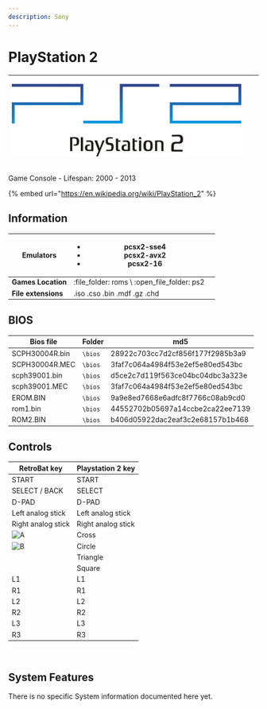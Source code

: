 ```yaml
---
description: Sony
---
```


# PlayStation 2

| <p></p><p><img src="https://raw.githubusercontent.com/fabricecaruso/es-theme-carbon/52ff37c9e265587d006945a2ba695b5a962b3a3d/art/logos/ps2.svg" alt="" data-size="original"></p> |   |   |
| -------------------------------------------------------------------------------------------------------------------------------------------------------------------------------- | - | - |

Game Console - Lifespan: 2000 - 2013

{% embed url="https://en.wikipedia.org/wiki/PlayStation_2" %}

## Information

| **Emulators**       | <ul><li>pcsx2-sse4</li><li>pcsx2-avx2</li><li>pcsx2-16</li></ul> |   |
| ------------------- | ---------------------------------------------------------------- | - |
| **Games Location**  | :file\_folder: roms \ :open\_file\_folder: ps2                   |   |
| **File extensions** | .iso .cso .bin .mdf .gz .chd                                     |   |

## BIOS

| Bios file      | Folder  | md5                              |
| -------------- | ------- | -------------------------------- |
| SCPH30004R.bin | `\bios` | 28922c703cc7d2cf856f177f2985b3a9 |
| SCPH30004R.MEC | `\bios` | 3faf7c064a4984f53e2ef5e80ed543bc |
| scph39001.bin  | `\bios` | d5ce2c7d119f563ce04bc04dbc3a323e |
| scph39001.MEC  | `\bios` | 3faf7c064a4984f53e2ef5e80ed543bc |
| EROM.BIN       | `\bios` | 9a9e8ed7668e6adfc8f7766c08ab9cd0 |
| rom1.bin       | `\bios` | 44552702b05697a14ccbe2ca22ee7139 |
| ROM2.BIN       | `\bios` | b406d05922dac2eaf3c2e68157b1b468 |

## Controls

| RetroBat key                                                                              | Playstation 2 key  |
| ----------------------------------------------------------------------------------------- | ------------------ |
| START                                                                                     | START              |
| SELECT / BACK                                                                             | SELECT             |
| D-PAD                                                                                     | D-PAD              |
| Left analog stick                                                                         | Left analog stick  |
| Right analog stick                                                                        | Right analog stick |
| ![A](<../../../../.gitbook/assets/image (1) (2) (1).png>)                                 | Cross              |
| ![B](<../../../../.gitbook/assets/image (4) (1).png>)                                     | Circle             |
| <img src="../../../../.gitbook/assets/image (3) (1) (2).png" alt="" data-size="original"> | Triangle           |
| <img src="../../../../.gitbook/assets/image (2) (1) (1).png" alt="" data-size="line">     | Square             |
| L1                                                                                        | L1                 |
| R1                                                                                        | R1                 |
| L2                                                                                        | L2                 |
| R2                                                                                        | R2                 |
| L3                                                                                        | L3                 |
| R3                                                                                        | R3                 |

<figure><img src="https://i.imgur.com/9sz2VFM.png" alt=""><figcaption></figcaption></figure>

## System Features

There is no specific System information documented here yet.
